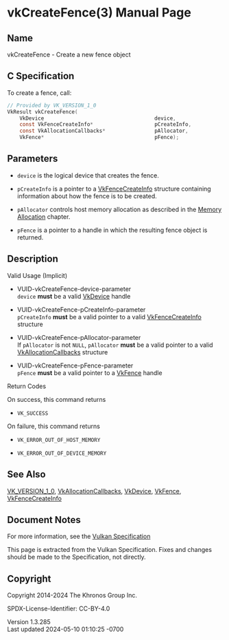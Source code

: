 # vkCreateFence(3) Manual Page

## Name

vkCreateFence - Create a new fence object



## <a href="#_c_specification" class="anchor"></a>C Specification

To create a fence, call:

``` c
// Provided by VK_VERSION_1_0
VkResult vkCreateFence(
    VkDevice                                    device,
    const VkFenceCreateInfo*                    pCreateInfo,
    const VkAllocationCallbacks*                pAllocator,
    VkFence*                                    pFence);
```

## <a href="#_parameters" class="anchor"></a>Parameters

- `device` is the logical device that creates the fence.

- `pCreateInfo` is a pointer to a
  [VkFenceCreateInfo](https://registry.khronos.org/vulkan/specs/1.3-extensions/man/html/VkFenceCreateInfo.html) structure containing
  information about how the fence is to be created.

- `pAllocator` controls host memory allocation as described in the <a
  href="https://registry.khronos.org/vulkan/specs/1.3-extensions/html/vkspec.html#memory-allocation"
  target="_blank" rel="noopener">Memory Allocation</a> chapter.

- `pFence` is a pointer to a handle in which the resulting fence object
  is returned.

## <a href="#_description" class="anchor"></a>Description

Valid Usage (Implicit)

- <a href="#VUID-vkCreateFence-device-parameter"
  id="VUID-vkCreateFence-device-parameter"></a>
  VUID-vkCreateFence-device-parameter  
  `device` **must** be a valid [VkDevice](https://registry.khronos.org/vulkan/specs/1.3-extensions/man/html/VkDevice.html) handle

- <a href="#VUID-vkCreateFence-pCreateInfo-parameter"
  id="VUID-vkCreateFence-pCreateInfo-parameter"></a>
  VUID-vkCreateFence-pCreateInfo-parameter  
  `pCreateInfo` **must** be a valid pointer to a valid
  [VkFenceCreateInfo](https://registry.khronos.org/vulkan/specs/1.3-extensions/man/html/VkFenceCreateInfo.html) structure

- <a href="#VUID-vkCreateFence-pAllocator-parameter"
  id="VUID-vkCreateFence-pAllocator-parameter"></a>
  VUID-vkCreateFence-pAllocator-parameter  
  If `pAllocator` is not `NULL`, `pAllocator` **must** be a valid
  pointer to a valid [VkAllocationCallbacks](https://registry.khronos.org/vulkan/specs/1.3-extensions/man/html/VkAllocationCallbacks.html)
  structure

- <a href="#VUID-vkCreateFence-pFence-parameter"
  id="VUID-vkCreateFence-pFence-parameter"></a>
  VUID-vkCreateFence-pFence-parameter  
  `pFence` **must** be a valid pointer to a [VkFence](https://registry.khronos.org/vulkan/specs/1.3-extensions/man/html/VkFence.html)
  handle

Return Codes

On success, this command returns  
- `VK_SUCCESS`

On failure, this command returns  
- `VK_ERROR_OUT_OF_HOST_MEMORY`

- `VK_ERROR_OUT_OF_DEVICE_MEMORY`

## <a href="#_see_also" class="anchor"></a>See Also

[VK_VERSION_1_0](https://registry.khronos.org/vulkan/specs/1.3-extensions/man/html/VK_VERSION_1_0.html),
[VkAllocationCallbacks](https://registry.khronos.org/vulkan/specs/1.3-extensions/man/html/VkAllocationCallbacks.html),
[VkDevice](https://registry.khronos.org/vulkan/specs/1.3-extensions/man/html/VkDevice.html), [VkFence](https://registry.khronos.org/vulkan/specs/1.3-extensions/man/html/VkFence.html),
[VkFenceCreateInfo](https://registry.khronos.org/vulkan/specs/1.3-extensions/man/html/VkFenceCreateInfo.html)

## <a href="#_document_notes" class="anchor"></a>Document Notes

For more information, see the <a
href="https://registry.khronos.org/vulkan/specs/1.3-extensions/html/vkspec.html#vkCreateFence"
target="_blank" rel="noopener">Vulkan Specification</a>

This page is extracted from the Vulkan Specification. Fixes and changes
should be made to the Specification, not directly.

## <a href="#_copyright" class="anchor"></a>Copyright

Copyright 2014-2024 The Khronos Group Inc.

SPDX-License-Identifier: CC-BY-4.0

Version 1.3.285  
Last updated 2024-05-10 01:10:25 -0700
